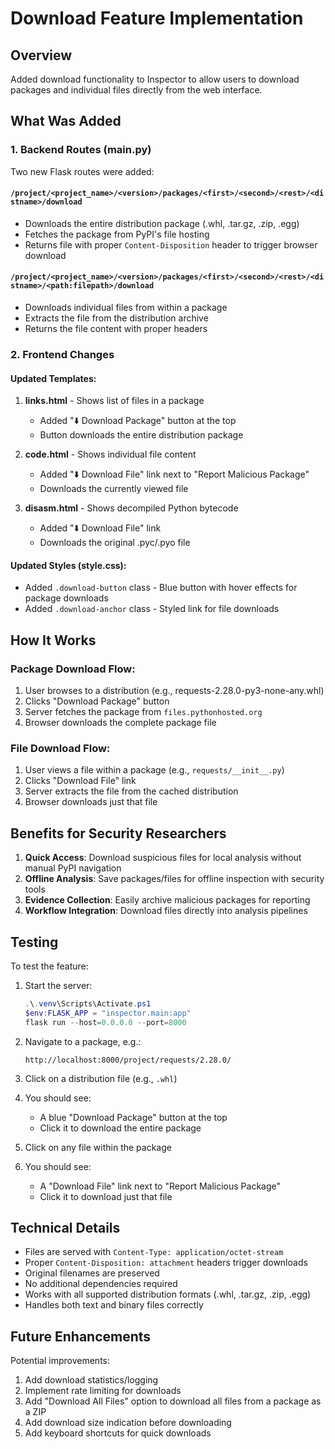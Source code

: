 # Download Feature Implementation

## Overview
Added download functionality to Inspector to allow users to download packages and individual files directly from the web interface.

## What Was Added

### 1. Backend Routes (main.py)
Two new Flask routes were added:

#### `/project/<project_name>/<version>/packages/<first>/<second>/<rest>/<distname>/download`
- Downloads the entire distribution package (.whl, .tar.gz, .zip, .egg)
- Fetches the package from PyPI's file hosting
- Returns file with proper `Content-Disposition` header to trigger browser download

#### `/project/<project_name>/<version>/packages/<first>/<second>/<rest>/<distname>/<path:filepath>/download`
- Downloads individual files from within a package
- Extracts the file from the distribution archive
- Returns the file content with proper headers

### 2. Frontend Changes

#### Updated Templates:
1. **links.html** - Shows list of files in a package
   - Added "⬇️ Download Package" button at the top
   - Button downloads the entire distribution package

2. **code.html** - Shows individual file content
   - Added "⬇️ Download File" link next to "Report Malicious Package"
   - Downloads the currently viewed file

3. **disasm.html** - Shows decompiled Python bytecode
   - Added "⬇️ Download File" link
   - Downloads the original .pyc/.pyo file

#### Updated Styles (style.css):
- Added `.download-button` class - Blue button with hover effects for package downloads
- Added `.download-anchor` class - Styled link for file downloads

## How It Works

### Package Download Flow:
1. User browses to a distribution (e.g., requests-2.28.0-py3-none-any.whl)
2. Clicks "Download Package" button
3. Server fetches the package from `files.pythonhosted.org`
4. Browser downloads the complete package file

### File Download Flow:
1. User views a file within a package (e.g., `requests/__init__.py`)
2. Clicks "Download File" link
3. Server extracts the file from the cached distribution
4. Browser downloads just that file

## Benefits for Security Researchers

1. **Quick Access**: Download suspicious files for local analysis without manual PyPI navigation
2. **Offline Analysis**: Save packages/files for offline inspection with security tools
3. **Evidence Collection**: Easily archive malicious packages for reporting
4. **Workflow Integration**: Download files directly into analysis pipelines

## Testing

To test the feature:

1. Start the server:
   ```powershell
   .\.venv\Scripts\Activate.ps1
   $env:FLASK_APP = "inspector.main:app"
   flask run --host=0.0.0.0 --port=8000
   ```

2. Navigate to a package, e.g.:
   ```
   http://localhost:8000/project/requests/2.28.0/
   ```

3. Click on a distribution file (e.g., `.whl`)

4. You should see:
   - A blue "Download Package" button at the top
   - Click it to download the entire package

5. Click on any file within the package

6. You should see:
   - A "Download File" link next to "Report Malicious Package"
   - Click it to download just that file

## Technical Details

- Files are served with `Content-Type: application/octet-stream`
- Proper `Content-Disposition: attachment` headers trigger downloads
- Original filenames are preserved
- No additional dependencies required
- Works with all supported distribution formats (.whl, .tar.gz, .zip, .egg)
- Handles both text and binary files correctly

## Future Enhancements

Potential improvements:
1. Add download statistics/logging
2. Implement rate limiting for downloads
3. Add "Download All Files" option to download all files from a package as a ZIP
4. Add download size indication before downloading
5. Add keyboard shortcuts for quick downloads
